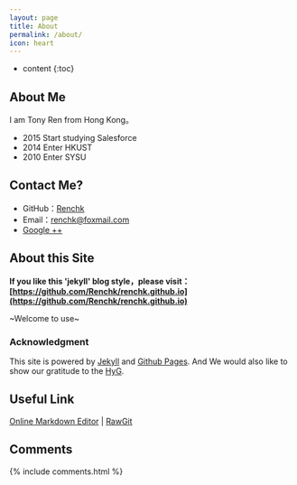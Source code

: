 ```yaml
---
layout: page
title: About
permalink: /about/
icon: heart
---
```


* content
{:toc}

## About Me

I am Tony Ren from Hong Kong。



* 2015 Start studying Salesforce
* 2014 Enter HKUST
* 2010 Enter SYSU

## Contact Me?

* GitHub：[Renchk](https://github.com/Renchk)
* Email：renchk@foxmail.com
* [Google ++](https://plus.google.com/104700122819352899100)


## About this Site

**If you like this 'jekyll' blog style，please visit：[https://github.com/Renchk/renchk.github.io](https://github.com/Renchk/renchk.github.io)**

~Welcome to use~


### Acknowledgment

This site is powered by [Jekyll](https://jekyllrb.com/) and [Github Pages](https://pages.github.com/).
And We would also like to show our gratitude to the [HyG](https://github.com/Gaohaoyang).



## Useful Link

[Online Markdown Editor](http://dillinger.io/) \| [RawGit](https://rawgit.com/) 

## Comments

{% include comments.html %}
